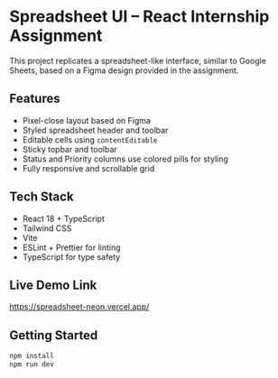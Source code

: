 # Spreadsheet UI – React Internship Assignment

This project replicates a spreadsheet-like interface, similar to Google Sheets, based on a Figma design provided in the assignment.

## Features

- Pixel-close layout based on Figma
- Styled spreadsheet header and toolbar
- Editable cells using `contentEditable`
- Sticky topbar and toolbar
- Status and Priority columns use colored pills for styling
- Fully responsive and scrollable grid

## Tech Stack

- React 18 + TypeScript
- Tailwind CSS
- Vite
- ESLint + Prettier for linting
- TypeScript for type safety

## Live Demo Link

https://spreadsheet-neon.vercel.app/

## Getting Started

```bash
npm install
npm run dev
